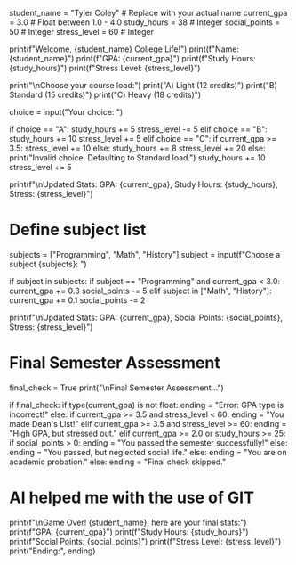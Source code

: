 student_name = "Tyler Coley"  # Replace with your actual name
current_gpa = 3.0  # Float between 1.0 - 4.0
study_hours = 38  # Integer
social_points = 50  # Integer
stress_level = 60  # Integer

print(f"Welcome, {student_name} College Life!")
print(f"Name: {student_name}")
print(f"GPA: {current_gpa}")
print(f"Study Hours: {study_hours}")
print(f"Stress Level: {stress_level}")

print("\nChoose your course load:")
print("A) Light (12 credits)")
print("B) Standard (15 credits)")
print("C) Heavy (18 credits)")

choice = input("Your choice: ")

if choice == "A":
    study_hours += 5
    stress_level -= 5
elif choice == "B":
    study_hours += 10
    stress_level += 5
elif choice == "C":
    if current_gpa >= 3.5:
        stress_level += 10
    else:
        study_hours += 8
        stress_level += 20
else:
    print("Invalid choice. Defaulting to Standard load.")
    study_hours += 10
    stress_level += 5

print(f"\nUpdated Stats: GPA: {current_gpa}, Study Hours: {study_hours}, Stress: {stress_level}")

# Define subject list
subjects = ["Programming", "Math", "History"]
subject = input(f"Choose a subject {subjects}: ")

if subject in subjects:
    if subject == "Programming" and current_gpa < 3.0:
        current_gpa += 0.3
        social_points -= 5
    elif subject in ["Math", "History"]:
        current_gpa += 0.1
        social_points -= 2

print(f"\nUpdated Stats: GPA: {current_gpa}, Social Points: {social_points}, Stress: {stress_level}")

# Final Semester Assessment
final_check = True
print("\nFinal Semester Assessment...")

if final_check:
    if type(current_gpa) is not float:
        ending = "Error: GPA type is incorrect!"
    else:
        if current_gpa >= 3.5 and stress_level < 60:
            ending = "You made Dean's List!"
        elif current_gpa >= 3.5 and stress_level >= 60:
            ending = "High GPA, but stressed out."
        elif current_gpa >= 2.0 or study_hours >= 25:
            if social_points > 0:
                ending = "You passed the semester successfully!"
            else:
                ending = "You passed, but neglected social life."
        else:
            ending = "You are on academic probation."
else:
    ending = "Final check skipped."
# AI helped me with the use of GIT
print(f"\nGame Over! {student_name}, here are your final stats:")
print(f"GPA: {current_gpa}")
print(f"Study Hours: {study_hours}")
print(f"Social Points: {social_points}")
print(f"Stress Level: {stress_level}")
print("Ending:", ending)
